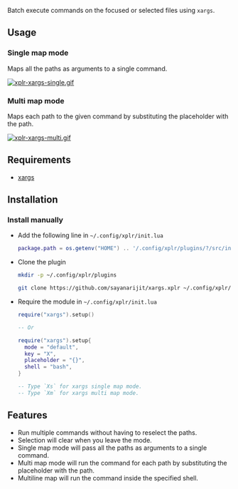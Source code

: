 Batch execute commands on the focused or selected files using `xargs`.

Usage
-----

### Single map mode

Maps all the paths as arguments to a single command.

[![xplr-xargs-single.gif](https://s6.gifyu.com/images/xplr-xargs-single.gif)](https://gifyu.com/image/A156)

### Multi map mode

Maps each path to the given command by substituting the placeholder with the
path.

[![xplr-xargs-multi.gif](https://s6.gifyu.com/images/xplr-xargs-multi.gif)](https://gifyu.com/image/A1tP)


Requirements
------------

- [xargs](https://www.gnu.org/software/findutils/manual/html_node/find_html/xargs-options.html)


Installation
------------

### Install manually

- Add the following line in `~/.config/xplr/init.lua`

  ```lua
  package.path = os.getenv("HOME") .. '/.config/xplr/plugins/?/src/init.lua'
  ```

- Clone the plugin

  ```bash
  mkdir -p ~/.config/xplr/plugins

  git clone https://github.com/sayanarijit/xargs.xplr ~/.config/xplr/plugins/xargs
  ```

- Require the module in `~/.config/xplr/init.lua`

  ```lua
  require("xargs").setup()
  
  -- Or
  
  require("xargs").setup{
    mode = "default",
    key = "X",
    placeholder = "{}",
    shell = "bash",
  }

  -- Type `Xs` for xargs single map mode.
  -- Type `Xm` for xargs multi map mode.
  ```


Features
--------

- Run multiple commands without having to reselect the paths.
- Selection will clear when you leave the mode.
- Single map mode will pass all the paths as arguments to a single command.
- Multi map mode will run the command for each path by substituting the
  placeholder with the path.
- Multiline map will run the command inside the specified shell.
